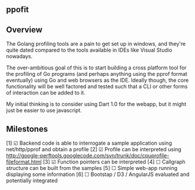 ppofit
------

Overview
--------

The Golang profiling tools are a pain to get set up in windows, and they're quite dated compared
to the tools available in IDEs like Visual Studio nowadays.

The over-ambitious goal of this is to start building a cross platform tool for the profiling of
Go programs (and perhaps anything using the pprof format eventually) using Go and web browsers as the
IDE. Ideally though, the core functionality will be well factored and tested such that a CLI
or other forms of interaction can be added to it. 

My initial thinking is to consider using Dart 1.0 for the webapp, but it might just be easier to
use javascript.


Milestones
----------

[1] ☑ Backend code is able to interrogate a sample application using net/http/pprof and obtain a profile
[2] ☑ Profile can be interpreted using http://google-perftools.googlecode.com/svn/trunk/doc/cpuprofile-fileformat.html
[3] ☑ Function pointers can be interpreted
[4] ☐ Callgraph structure can be built from the samples
[5] ☐ Simple web-app running displaying some information
[6] ☐ Bootstap / D3 / AngularJS evaluated and potentially integrated
